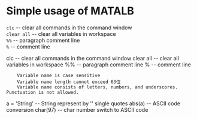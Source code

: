 # Simple usage of MATALB

`clc` -- clear all commands in the command window  
`clear all` -- clear all variables in workspace  
`%%` -- paragraph comment line  
`%` -- comment line  

clc		--	clear all commands in the command window
clear all 	--	clear all variables in workspace
%% 		--	paragraph comment line
%		--	comment line

		Variable name is case sensitive
		Variable name length cannot exceed 63位
		Variable name consists of letters, numbers, and underscores. Punctuation is not allowed.

a = 'String'	--	String represent by '' single quotes
abs(a)		--	ASCII code conversion
char(97)	--	char number switch to ASCII code

